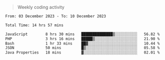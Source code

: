 > Weekly coding activity
<!--START_SECTION:waka-->

```txt
From: 03 December 2023 - To: 10 December 2023

Total Time: 14 hrs 57 mins

JavaScript        8 hrs 30 mins   ██████████████▒░░░░░░░░░░   56.82 %
PHP               3 hrs 16 mins   █████▒░░░░░░░░░░░░░░░░░░░   21.90 %
Bash              1 hr 33 mins    ██▓░░░░░░░░░░░░░░░░░░░░░░   10.44 %
JSON              50 mins         █▒░░░░░░░░░░░░░░░░░░░░░░░   05.58 %
Java Properties   18 mins         ▓░░░░░░░░░░░░░░░░░░░░░░░░   02.01 %
```

<!--END_SECTION:waka-->
